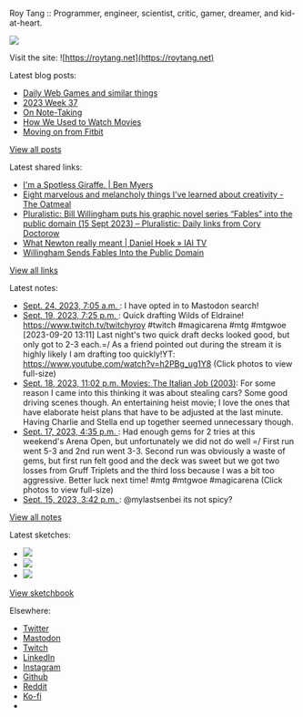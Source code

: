 Roy Tang :: Programmer, engineer, scientist, critic, gamer, dreamer, and kid-at-heart.

![](https://roytang.net/static/img/profile.jpg)

Visit the site: ![https://roytang.net](https://roytang.net)

Latest blog posts:

- [Daily Web Games and similar things](https://roytang.net/2023/09/daily-puzzle-games/)
- [2023 Week 37](https://roytang.net/2023/09/2023-week-37/)
- [On Note-Taking](https://roytang.net/2023/09/note-taking/)
- [How We Used to Watch Movies](https://roytang.net/2023/09/watch-movies/)
- [Moving on from Fitbit](https://roytang.net/2023/09/moving-on-fitbit/)

[View all posts](https://roytang.net/blog)

Latest shared links:

- [I&#x27;m a Spotless Giraffe. | Ben Myers](https://roytang.net/2023/09/99bb34f90a39113dc83122d7dfdd6db2/)
- [Eight marvelous and melancholy things I&#x27;ve learned about creativity - The Oatmeal](https://roytang.net/2023/09/b79234b11a34d579ab49ff17a104f5a4/)
- [Pluralistic: Bill Willingham puts his graphic novel series “Fables” into the public domain (15 Sept 2023) – Pluralistic: Daily links from Cory Doctorow](https://roytang.net/2023/09/7a0ce60b14200ac5fae5a7061f3ef123/)
- [What Newton really meant | Daniel Hoek » IAI TV](https://roytang.net/2023/09/00387631506fa7ccc82838f6bd56c33a/)
- [Willingham Sends Fables Into the Public Domain](https://roytang.net/2023/09/333aac58d2a16e4ab5562670bae99366/)

[View all links](https://roytang.net/links)

Latest notes:

- [Sept. 24, 2023, 7:05 a.m. ](https://roytang.net/2023/09/111116966832365984/): I have opted in to Mastodon search!
- [Sept. 19, 2023, 7:25 p.m. ](https://roytang.net/2023/09/111091563210893739/): Quick drafting Wilds of Eldraine! https://www.twitch.tv/twitchyroy #twitch #magicarena #mtg #mtgwoe [2023-09-20 13:11] Last night&#x27;s two quick draft decks looked good, but only got to 2-3 each.=/ As a friend pointed out during the stream it is highly likely I am drafting too quickly!YT: https://www.youtube.com/watch?v=h2PBg_ug1Y8 (Click photos to view full-size)
- [Sept. 18, 2023, 11:02 p.m. Movies: The Italian Job (2003)](https://roytang.net/2023/09/the-italian-job-2003/): For some reason I came into this thinking it was about stealing cars? Some good driving scenes though. An entertaining heist movie; I love the ones that have elaborate heist plans that have to be adjusted at the last minute. Having Charlie and Stella end up together seemed unnecessary though.
- [Sept. 17, 2023, 4:35 p.m. ](https://roytang.net/2023/09/111079568713413791/): Had enough gems for 2 tries at this weekend&#x27;s Arena Open, but unfortunately we did not do well =/ First run went 5-3 and 2nd run went 3-3. Second run was obviously a waste of gems, but first run felt good and the deck was sweet but we got two losses from Gruff Triplets and the third loss because I was a bit too aggressive. Better luck next time! #mtg #mtgwoe #magicarena (Click photos to view full-size)
- [Sept. 15, 2023, 3:42 p.m. ](https://roytang.net/2023/09/111068036161755706/): @mylastsenbei its not spicy?

[View all notes](https://roytang.net/notes)

Latest sketches:


- ![](https://roytang.net/media/cache/a6/91/a691e8e5ea3ce73099ba719c9d195dca.jpg)
- ![](https://roytang.net/media/cache/6a/6a/6a6a50c5debd7b0864f953d27d218c9f.jpg)
- ![](https://roytang.net/media/cache/7a/d4/7ad4e6def8147d6f83590eb62ebf33e6.jpg)

[View sketchbook](https://roytang.net/albums/sketchbook)


Elsewhere:

- [Twitter](https://twitter.com/roytang)
- [Mastodon](https://indieweb.social/@roytang)
- [Twitch](https://twitch.tv/twitchyroy)
- [LinkedIn](https://www.linkedin.com/in/roytang)
- [Instagram](https://instagram.com/roytang0400)
- [Github](https://github.com/roytang)
- [Reddit](https://reddit.com/u/hungryroy)
- [Ko-fi](https://ko-fi.com/roytang)
- [](mailto:hello@roytang.net)
